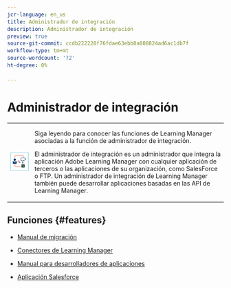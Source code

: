 ```yaml
---
jcr-language: en_us
title: Administrador de integración
description: Administrador de integración
preview: true
source-git-commit: ccdb222228f76fdae63ebb0a808824ad6ac1db7f
workflow-type: tm+mt
source-wordcount: '72'
ht-degree: 0%

---
```




# Administrador de integración

<table> 
 <tbody>
  <tr> 
   <td><img src="assets/integration-admin2.png"></td> 
   <td><p>Siga leyendo para conocer las funciones de Learning Manager asociadas a la función de administrador de integración. </p> <p>El administrador de integración es un administrador que integra la aplicación Adobe Learning Manager con cualquier aplicación de terceros o las aplicaciones de su organización, como SalesForce o FTP. Un administrador de integración de Learning Manager también puede desarrollar aplicaciones basadas en las API de Learning Manager. </p></td> 
  </tr> 
 </tbody>
</table>

## Funciones {#features}

* [Manual de migración](integration-admin/feature-summary/migration-manual.md)

* [Conectores de Learning Manager](integration-admin/feature-summary/connectors.md)
* [Manual para desarrolladores de aplicaciones](integration-admin/feature-summary/developer-manual.md)
* [Aplicación Salesforce](integration-admin/feature-summary/sfdc-app.md)

